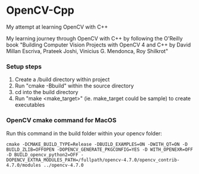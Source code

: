 # OpenCV-Cpp

My attempt at learning OpenCV with C++

My learning journey through OpenCV with C++ by following the O'Reilly book "Building Computer Vision Projects with OpenCV 4 and C++ by David Millan Escriva, Prateek Joshi, Vinicius G. Mendonca, Roy Shilkrot"

### Setup steps

1. Create a /build directory within project
2. Run "cmake -Bbuild" within the source directory
3. cd into the build directory
4. Run "make <make_target>" (ie. make_target could be sample) to create executables

### OpenCV cmake command for MacOS

Run this command in the build folder within your opencv folder:

```
cmake -DCMAKE_BUILD_TYPE=Release -DBUILD_EXAMPLES=ON -DWITH_QT=ON -D BUILD_ZLIB=OFFOPEN -DOPENCV_GENERATE_PKGCONFIG=YES -D WITH_OPENEXR=OFF -D BUILD_opencv_python2=OFF -DOPENCV_EXTRA_MODULES_PATH=/fullpath/opencv-4.7.0/opencv_contrib-4.7.0/modules ../opencv-4.7.0
```
